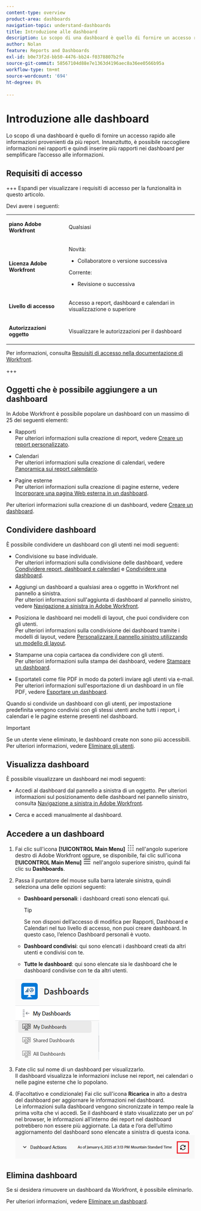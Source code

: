 ```yaml
---
content-type: overview
product-area: dashboards
navigation-topic: understand-dashboards
title: Introduzione alle dashboard
description: Lo scopo di una dashboard è quello di fornire un accesso rapido alle informazioni. È possibile raccogliere informazioni nei rapporti e inserirle in dashboard per facilitarne l’accesso.
author: Nolan
feature: Reports and Dashboards
exl-id: b0e73f2d-bb50-4476-bb24-f0378807b2fe
source-git-commit: 58567104d88e7e1363d4196aec8a36ee0566b95a
workflow-type: tm+mt
source-wordcount: '694'
ht-degree: 0%

---
```


# Introduzione alle dashboard

<!-- Audited: 1/2025 -->

Lo scopo di una dashboard è quello di fornire un accesso rapido alle informazioni provenienti da più report. Innanzitutto, è possibile raccogliere informazioni nei rapporti e quindi inserire più rapporti nei dashboard per semplificare l’accesso alle informazioni.

## Requisiti di accesso

+++ Espandi per visualizzare i requisiti di accesso per la funzionalità in questo articolo.

Devi avere i seguenti:

<table style="table-layout:auto">
 <col> 
 </col> 
 <col> 
 </col> 
 <tbody> 
  <tr> 
   <td> <p><strong>piano Adobe Workfront</strong></p> </td> 
   <td>Qualsiasi</td> 
  </tr> 
  <tr> 
   <td> <p><strong>Licenza Adobe Workfront</strong></p> </td> 
      <td> 
      <p>Novità:</p>
         <ul>
         <li><p>Collaboratore o versione successiva</p></li>
         </ul>
      <p>Corrente:</p>
         <ul>
         <li><p>Revisione o successiva</p></li>
         </ul>
   </td> 
  </tr> 
  <tr> 
   <td><strong>Livello di accesso</strong> </td> 
   <td> <p>Accesso a report, dashboard e calendari in visualizzazione o superiore</p> </td> 
  </tr> 
  <tr> 
   <td> <p><strong>Autorizzazioni oggetto</strong> </p> </td> 
   <td> <p>Visualizzare le autorizzazioni per il dashboard</p>  </td> 
  </tr> 
 </tbody> 
</table>

Per informazioni, consulta [Requisiti di accesso nella documentazione di Workfront](/help/quicksilver/administration-and-setup/add-users/access-levels-and-object-permissions/access-level-requirements-in-documentation.md).

+++

## Oggetti che è possibile aggiungere a un dashboard

In Adobe Workfront è possibile popolare un dashboard con un massimo di 25 dei seguenti elementi:

* Rapporti\
  Per ulteriori informazioni sulla creazione di report, vedere [Creare un report personalizzato](../../../reports-and-dashboards/reports/creating-and-managing-reports/create-custom-report.md).

* Calendari\
  Per ulteriori informazioni sulla creazione di calendari, vedere [Panoramica sui report calendario](../../../reports-and-dashboards/reports/calendars/calendar-reports-overview.md).

* Pagine esterne\
  Per ulteriori informazioni sulla creazione di pagine esterne, vedere [Incorporare una pagina Web esterna in un dashboard](../../../reports-and-dashboards/dashboards/creating-and-managing-dashboards/embed-external-web-page-dashboard.md).

Per ulteriori informazioni sulla creazione di un dashboard, vedere [Creare un dashboard](../../../reports-and-dashboards/dashboards/creating-and-managing-dashboards/create-dashboard.md).

## Condividere dashboard

È possibile condividere un dashboard con gli utenti nei modi seguenti:

* Condivisione su base individuale.\
  Per ulteriori informazioni sulla condivisione delle dashboard, vedere [Condividere report, dashboard e calendari](../../../workfront-basics/grant-and-request-access-to-objects/permissions-reports-dashboards-calendars.md) e [Condividere una dashboard](../../../reports-and-dashboards/dashboards/creating-and-managing-dashboards/share-dashboard.md).

* Aggiungi un dashboard a qualsiasi area o oggetto in Workfront nel pannello a sinistra.\
  Per ulteriori informazioni sull&#39;aggiunta di dashboard al pannello sinistro, vedere [Navigazione a sinistra in Adobe Workfront](../../../workfront-basics/the-new-workfront-experience/simplified-left-navigation.md).

* Posiziona le dashboard nei modelli di layout, che puoi condividere con gli utenti.\
  Per ulteriori informazioni sulla condivisione dei dashboard tramite i modelli di layout, vedere [Personalizzare il pannello sinistro utilizzando un modello di layout](../../../administration-and-setup/customize-workfront/use-layout-templates/customize-left-panel.md).

* Stamparne una copia cartacea da condividere con gli utenti.\
  Per ulteriori informazioni sulla stampa dei dashboard, vedere [Stampare un dashboard](../../../reports-and-dashboards/dashboards/creating-and-managing-dashboards/print-dashboard.md).

* Esportateli come file PDF in modo da poterli inviare agli utenti via e-mail.\
  Per ulteriori informazioni sull&#39;esportazione di un dashboard in un file PDF, vedere [Esportare un dashboard](../../../reports-and-dashboards/dashboards/creating-and-managing-dashboards/export-dashboard.md).

Quando si condivide un dashboard con gli utenti, per impostazione predefinita vengono condivisi con gli stessi utenti anche tutti i report, i calendari e le pagine esterne presenti nel dashboard.

>[!IMPORTANT]
>
>Se un utente viene eliminato, le dashboard create non sono più accessibili. Per ulteriori informazioni, vedere [Eliminare gli utenti](../../../administration-and-setup/add-users/create-and-manage-users/delete-a-user.md).

## Visualizza dashboard

È possibile visualizzare un dashboard nei modi seguenti:

* Accedi al dashboard dal pannello a sinistra di un oggetto.
Per ulteriori informazioni sul posizionamento delle dashboard nel pannello sinistro, consulta [Navigazione a sinistra in Adobe Workfront](../../../workfront-basics/the-new-workfront-experience/simplified-left-navigation.md).

* Cerca e accedi manualmente al dashboard.

## Accedere a un dashboard

1. Fai clic sull&#39;icona **[!UICONTROL Main Menu]** ![Main Menu](/help/_includes/assets/main-menu-icon.png) nell&#39;angolo superiore destro di Adobe Workfront oppure, se disponibile, fai clic sull&#39;icona **[!UICONTROL Main Menu]** ![Main Menu](/help/_includes/assets/main-menu-icon-left-nav.png) nell&#39;angolo superiore sinistro, quindi fai clic su **Dashboards**.
1. Passa il puntatore del mouse sulla barra laterale sinistra, quindi seleziona una delle opzioni seguenti:

   * **Dashboard personali**: i dashboard creati sono elencati qui.

     >[!TIP]
     >
     >Se non disponi dell’accesso di modifica per Rapporti, Dashboard e Calendari nel tuo livello di accesso, non puoi creare dashboard. In questo caso, l’elenco Dashboard personali è vuoto.

   * **Dashboard condivisi**: qui sono elencati i dashboard creati da altri utenti e condivisi con te.
   * **Tutte le dashboard**: qui sono elencate sia le dashboard che le dashboard condivise con te da altri utenti.

   ![Area dashboard](assets/dashboards-area.png)

1. Fate clic sul nome di un dashboard per visualizzarlo.\
   Il dashboard visualizza le informazioni incluse nei report, nei calendari o nelle pagine esterne che lo popolano.
1. (Facoltativo e condizionale) Fai clic sull&#39;icona **Ricarica** in alto a destra del dashboard per aggiornare le informazioni nel dashboard.\
   Le informazioni sulla dashboard vengono sincronizzate in tempo reale la prima volta che vi accedi. Se il dashboard è stato visualizzato per un po’ nel browser, le informazioni all’interno dei report nel dashboard potrebbero non essere più aggiornate. La data e l’ora dell’ultimo aggiornamento del dashboard sono elencate a sinistra di questa icona.\
   ![Icona Ricarica](assets/dashboard-reload-icon.png)

## Elimina dashboard

Se si desidera rimuovere un dashboard da Workfront, è possibile eliminarlo.

Per ulteriori informazioni, vedere [Eliminare un dashboard](../../../reports-and-dashboards/dashboards/creating-and-managing-dashboards/delete-dashboard.md).
